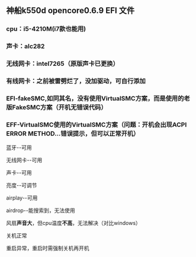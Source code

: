 ## 神船k550d opencore0.6.9 EFI 文件
### cpu：i5-4210M(i7款也能用)
### 声卡：alc282
### 无线网卡：intel7265（原版声卡已更换）
### 有线网卡：之前被雷劈烂了，没加驱动，可自行添加
### EFI-fakeSMC,如同其名，没有使用VirtualSMC方案，而是使用的老版FakeSMC方案（开机无错误代码）
### EFF-VirtualSMC使用的VirtualSMC方案（问题：开机会出现ACPI ERROR METHOD...错误提示，但可以正常开机）

蓝牙--可用

无线网卡--可用

声卡--可用

亮度--可调节

airplay--可用

airdrop--能搜索到，无法使用

风扇**声音大**，但cpu温度**不高**，无法解决（对比windows）

关机正常

重启异常，重启时需强制关机再开机
